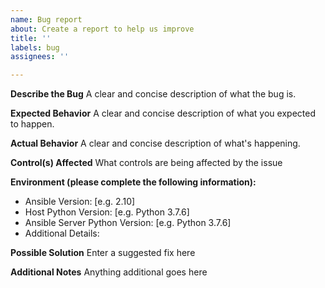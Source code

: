 ```yaml
---
name: Bug report
about: Create a report to help us improve
title: ''
labels: bug
assignees: ''

---
```


**Describe the Bug**
A clear and concise description of what the bug is.

**Expected Behavior**
A clear and concise description of what you expected to happen.

**Actual Behavior**
A clear and concise description of what's happening.

**Control(s) Affected**
What controls are being affected by the issue

**Environment (please complete the following information):**
 - Ansible Version: [e.g. 2.10] 
 - Host Python Version: [e.g. Python 3.7.6]
 - Ansible Server Python Version: [e.g. Python 3.7.6]
 - Additional Details:

**Possible Solution**
Enter a suggested fix here

**Additional Notes**
Anything additional goes here
